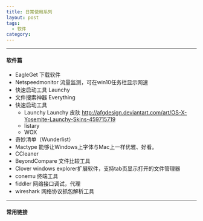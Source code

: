 ```yaml
---
title: 日常使用系列
layout: post
tags:
  - 软件
category: 
---
```

----
#### 软件篇
- EagleGet 下载软件
- Netspeedmonitor 流量监测，可在win10任务栏显示网速
- 快速启动工具 Launchy
- 文件搜索神器 Everything
- 快速启动工具
   * Launchy
Launchy 皮肤 http://afgdesign.deviantart.com/art/OS-X-Yosemite-Launchy-Skins-459715719
   * listary
   * WOX
- 奇妙清单（Wunderlist）
- Mactype  能够让Windows上字体与Mac上一样优雅、好看。
- CCleaner
- BeyondCompare  文件比较工具
- Clover windows explorer扩展软件，支持tab页显示打开的文件管理器
- conemu  终端工具
- fiddler  网络接口调试，代理
- wireshark	网络协议抓包解析工具
----
#### 常用链接
